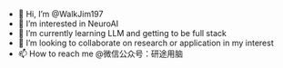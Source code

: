 - 👋 Hi, I’m @WalkJim197
- 👀 I’m interested in NeuroAI
- 🌱 I’m currently learning LLM and getting to be full stack
- 💞️ I’m looking to collaborate on research or application in my interest
- 📫 How to reach me @微信公众号：研途用脑

<!---
WalkJim197/WalkJim197 is a ✨ special ✨ repository because its `README.md` (this file) appears on your GitHub profile.
You can click the Preview link to take a look at your changes.
--->
